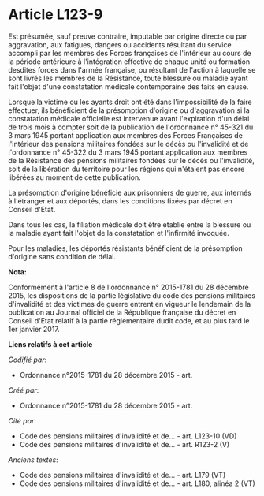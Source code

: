 # Article L123-9

Est présumée, sauf preuve contraire, imputable par origine directe ou par aggravation, aux fatigues, dangers ou accidents
résultant du service accompli par les membres des Forces françaises de l'intérieur au cours de la période antérieure à
l'intégration effective de chaque unité ou formation desdites forces dans l'armée française, ou résultant de l'action à
laquelle se sont livrés les membres de la Résistance, toute blessure ou maladie ayant fait l'objet d'une constatation
médicale contemporaine des faits en cause.

Lorsque la victime ou les ayants droit ont été dans l'impossibilité de la faire effectuer, ils bénéficient de la présomption
d'origine ou d'aggravation si la constatation médicale officielle est intervenue avant l'expiration d'un délai de trois mois
à compter soit de la publication de l'ordonnance n° 45-321 du 3 mars 1945 portant application aux membres des Forces
Françaises de l'Intérieur des pensions militaires fondées sur le décès ou l'invalidité et de l'ordonnance n° 45-322 du 3 mars
1945 portant application aux membres de la Résistance des pensions militaires fondées sur le décès ou l'invalidité, soit de
la libération du territoire pour les régions qui n'étaient pas encore libérées au moment de cette publication.

La présomption d'origine bénéficie aux prisonniers de guerre, aux internés à l'étranger et aux déportés, dans les conditions
fixées par décret en Conseil d'Etat.

Dans tous les cas, la filiation médicale doit être établie entre la blessure ou la maladie ayant fait l'objet de la
constatation et l'infirmité invoquée.

Pour les maladies, les déportés résistants bénéficient de la présomption d'origine sans condition de délai.

**Nota:**

Conformément à l'article 8 de l'ordonnance n° 2015-1781 du 28 décembre 2015, les dispositions de la partie législative du
code des pensions militaires d'invalidité et des victimes de guerre entrent en vigueur le lendemain de la publication au
Journal officiel de la République française du décret en Conseil d'Etat relatif à la partie réglementaire dudit code, et au
plus tard le 1er janvier 2017.

**Liens relatifs à cet article**

_Codifié par_:

  - Ordonnance n°2015-1781 du 28 décembre 2015 - art.

_Créé par_:

  - Ordonnance n°2015-1781 du 28 décembre 2015 - art.

_Cité par_:

  - Code des pensions militaires d'invalidité et de... - art. L123-10 (VD)
  - Code des pensions militaires d'invalidité et de... - art. R123-2 (V)

_Anciens textes_:

  - Code des pensions militaires d'invalidité et de... - art. L179 (VT)
  - Code des pensions militaires d'invalidité et de... - art. L180, alinéa 2 (VT)

